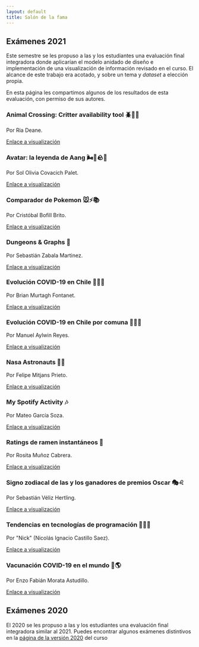 ```yaml
---
layout: default
title: Salón de la fama
---
```


## Exámenes 2021

Este semestre se les propuso a las y los estudiantes una evaluación final integradora donde aplicarían el modelo anidado de diseño e implementación de una visualización de información revisado en el curso.
El alcance de este trabajo era acotado, y sobre un tema y _dataset_ a elección propia.

En esta página les compartimos algunos de los resultados de esta evaluación, con permiso de sus autores.

### Animal Crossing: Critter availability tool 🪲🦑🐠

Por Ria Deane.

[Enlace a visualización](http://infovis.riadeane.dev/)

### Avatar: la leyenda de Aang 🌬🌊🪨🔥

Por Sol Olivia Covacich Palet.

[Enlace a visualización](/version-2021/salon_de_la_fama/SolCovacich/main.html)

### Comparador de Pokemon 🐭⚡️📚

Por Cristóbal Bofill Brito.

[Enlace a visualización](/version-2021/salon_de_la_fama/CristobalBoffil/index.html)

### Dungeons & Graphs 🐉

Por Sebastián Zabala Martinez.

[Enlace a visualización](/version-2021/salon_de_la_fama/SebastianZabala/index.html)

### Evolución COVID-19 en Chile 🦠🇨🇱

Por Brian Murtagh Fontanet.

[Enlace a visualización](/version-2021/salon_de_la_fama/BrianMurtagh/index.html)

### Evolución COVID-19 en Chile por comuna 🦠🇨🇱

Por Manuel Aylwin Reyes.

[Enlace a visualización](/version-2021/salon_de_la_fama/AylwinManuel/index.html)

### Nasa Astronauts 🧑‍🚀

Por Felipe Mitjans Prieto.

[Enlace a visualización](/version-2021/salon_de_la_fama/FelipeMitjans/main.html)

### My Spotify Activity 🎶

Por Mateo García Soza.

[Enlace a visualización](/version-2021/salon_de_la_fama/MateoGarcia/index.html)

### Ratings de ramen instantáneos 🍜

Por Rosita Muñoz Cabrera.

[Enlace a visualización](/version-2021/salon_de_la_fama/RositaMuñoz/index.html)

### Signo zodiacal de las y los ganadores de premios Oscar 🎭♌️

Por Sebastián Véliz Hertling.

[Enlace a visualización](/version-2021/salon_de_la_fama/SebaVeliz/index.html)

### Tendencias en tecnologías de programación 👨🏽‍💻

Por "Nick" (Nicolás Ignacio Castillo Saez).

[Enlace a visualización](/version-2021/salon_de_la_fama/NicolasCastillo/main.html)

### Vacunación COVID-19 en el mundo 💉🌎

Por Enzo Fabián Morata Astudillo.

[Enlace a visualización](/version-2021/salon_de_la_fama/EnzoMorata/index.html)

## Exámenes 2020

El 2020 se les propuso a las y los estudiantes una evaluación final integradora similar al 2021. Puedes encontrar algunos exámenes distintivos en la [página de la versión 2020](https://puc-infovis.github.io/version-2020/salon_de_la_fama.html) del curso
